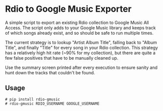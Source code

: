 Rdio to Google Music Exporter
=============================

A simple script to export an existing Rdio collection to Google Music All
Access. The script only adds to your Google Music library and keeps track of
which songs already exist, and so should be safe to run multiple times.

The current strategy is to lookup "Artist Album Title", falling back to
"Album Title", and finally "Title" for every song in your Rdio collection. This
strategy has a relatively high hit rate (~90% for my collection), but there are
quite a few false positives that have to be manually cleaned up.

Use the summary screen printed after every execution to ensure sanity and hunt
down the tracks that couldn't be found.

Usage
-----

```
# pip install rdio-gmusic
# rdio-gmusic RDIO_USERNAME GOOGLE_USERNAME
```
